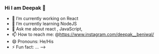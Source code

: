 ### Hi I am Deepak  👋



- 🔭 I’m currently working on React 
- 🌱 I’m currently learning NodeJS
- 💬 Ask me about react , JavaScript,
- 📫 How to reach me: @https://www.instagram.com/deepak__beniwal/
- 😄 Pronouns: He/His
- ⚡ Fun fact: ...
-->
